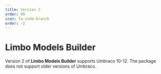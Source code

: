 ```yaml
---
title: Version 2
order: 99
icon: fa-code-branch
order: -2
---
```


# Limbo Models Builder

Version 2 of **Limbo Models Builder** supports Umbraco 10-12. The package does not support older versions of Umbraco.

<ul class="cards-children"></ul>